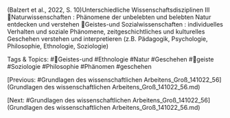 (Balzert et al., 2022, S. 10)Unterschiedliche Wissenschaftsdisziplinen III
Naturwissenschaften : Phänomene der unbelebten und belebten Natur entdecken und verstehen
Geistes-und Sozialwissenschaften : individuelles Verhalten und soziale Phänomene, zeitgeschichtliches und 
kulturelles Geschehen verstehen und interpretieren (z.B. Pädagogik, Psychologie, Philosophie, Ethnologie, 
Soziologie)

   Tags & Topics:
   #Geistes-und
   #Ethnologie
   #Natur
   #Geschehen
   #geiste
   #Soziologie
   #Philosophie
   #Phänomen
   #geschehen

[Previous: #Grundlagen des wissenschaftlichen Arbeitens_Groß_141022_56](Grundlagen des wissenschaftlichen Arbeitens_Groß_141022_56.md)

[Next: #Grundlagen des wissenschaftlichen Arbeitens_Groß_141022_56](Grundlagen des wissenschaftlichen Arbeitens_Groß_141022_56.md)